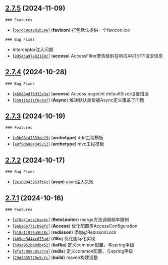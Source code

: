 ## [2.7.5](https://github.com/eozoo/zoo/-/tags/2.7.5) (2024-11-09)



    ### Features

  -  [<font style="font-family: monospace;">[`b67dc8ca8d1b396`](https://github.com/eozoo/zoo/commit/b67dc8ca8d1b396)</font>] (**favicon**)   打包默认提供一个favicon.ico


    ### Bug Fixes

  -  interceptor注入问题
  -  [<font style="font-family: monospace;">[`89543a97e82189c`](https://github.com/eozoo/zoo/commit/89543a97e82189c)</font>] (**access**)   AccessFilter警告级别在响应中打印下请求信息

## [2.7.4](https://github.com/eozoo/zoo/-/tags/2.7.4) (2024-10-28)





    ### Bug Fixes

  -  [<font style="font-family: monospace;">[`469884df6d32e3a`](https://github.com/eozoo/zoo/commit/469884df6d32e3a)</font>] (**access**)   Access.page(int defaultSize)设置错误
  -  [<font style="font-family: monospace;">[`558115211f6c8a7`](https://github.com/eozoo/zoo/commit/558115211f6c8a7)</font>] (**Async**)   解决默认类型被Async定义覆盖了问题

## [2.7.3](https://github.com/eozoo/zoo/-/tags/2.7.3) (2024-10-19)



    ### Features

  -  [<font style="font-family: monospace;">[`e8b08f47533de29`](https://github.com/eozoo/zoo/commit/e8b08f47533de29)</font>] (**archetype**)   ddd工程模板
  -  [<font style="font-family: monospace;">[`a0f9da984345212`](https://github.com/eozoo/zoo/commit/a0f9da984345212)</font>] (**archetype**)   mvc工程模板



## [2.7.2](https://github.com/eozoo/zoo/-/tags/2.7.2) (2024-10-17)





    ### Bug Fixes

  -  [<font style="font-family: monospace;">[`2e180943263fb6c`](https://github.com/eozoo/zoo/commit/2e180943263fb6c)</font>] (**asyn**)   asyn注入失败

## [2.7.1](https://github.com/eozoo/zoo/-/tags/2.7.1) (2024-10-16)



    ### Features

  -  [<font style="font-family: monospace;">[`a78d41eca10aa6c`](https://github.com/eozoo/zoo/commit/a78d41eca10aa6c)</font>] (**ReteLimiter**)   merge方法调用频率限制
  -  [<font style="font-family: monospace;">[`8abe66771cb98fc`](https://github.com/eozoo/zoo/commit/8abe66771cb98fc)</font>] (**Access**)   优化配置类AccessConfiguration
  -  [<font style="font-family: monospace;">[`518a1f8f6a5bf8c`](https://github.com/eozoo/zoo/commit/518a1f8f6a5bf8c)</font>] (**redisson**)   添加@RedissonLock
  -  [<font style="font-family: monospace;">[`4b5ae3444c675ad`](https://github.com/eozoo/zoo/commit/4b5ae3444c675ad)</font>] (**i18n**)   优化国际化实现
  -  [<font style="font-family: monospace;">[`b99e952bd0db452`](https://github.com/eozoo/zoo/commit/b99e952bd0db452)</font>] (**kafka**)   定义common配置，与spring平级
  -  [<font style="font-family: monospace;">[`8fafc0d8585347e`](https://github.com/eozoo/zoo/commit/8fafc0d8585347e)</font>] (**redis**)   定义common配置，与spring平级
  -  [<font style="font-family: monospace;">[`29d4655770e5cfc`](https://github.com/eozoo/zoo/commit/29d4655770e5cfc)</font>] (**build**)   maven构建调整



